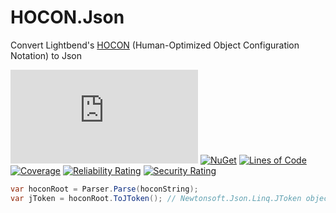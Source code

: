 # HOCON.Json

Convert Lightbend's [HOCON](https://github.com/akkadotnet/HOCON) (Human-Optimized Object Configuration Notation) to Json

[![Build Status](https://iron9light.visualstudio.com/github/_apis/build/status/iron9light.HOCON.Json?branchName=master)](https://iron9light.visualstudio.com/github/_build/latest?definitionId=1&branchName=master)
[![NuGet](https://img.shields.io/nuget/v/Hocon.Json.svg)](https://www.nuget.org/packages/Hocon.Json/)
[![Lines of Code](https://sonarcloud.io/api/project_badges/measure?project=iron9light_HOCON.Json&metric=ncloc)](https://sonarcloud.io/dashboard?id=iron9light_HOCON.Json)
[![Coverage](https://sonarcloud.io/api/project_badges/measure?project=iron9light_HOCON.Json&metric=coverage)](https://sonarcloud.io/dashboard?id=iron9light_HOCON.Json)
[![Reliability Rating](https://sonarcloud.io/api/project_badges/measure?project=iron9light_HOCON.Json&metric=reliability_rating)](https://sonarcloud.io/dashboard?id=iron9light_HOCON.Json)
[![Security Rating](https://sonarcloud.io/api/project_badges/measure?project=iron9light_HOCON.Json&metric=security_rating)](https://sonarcloud.io/dashboard?id=iron9light_HOCON.Json)

```csharp
var hoconRoot = Parser.Parse(hoconString);
var jToken = hoconRoot.ToJToken(); // Newtonsoft.Json.Linq.JToken object
```
